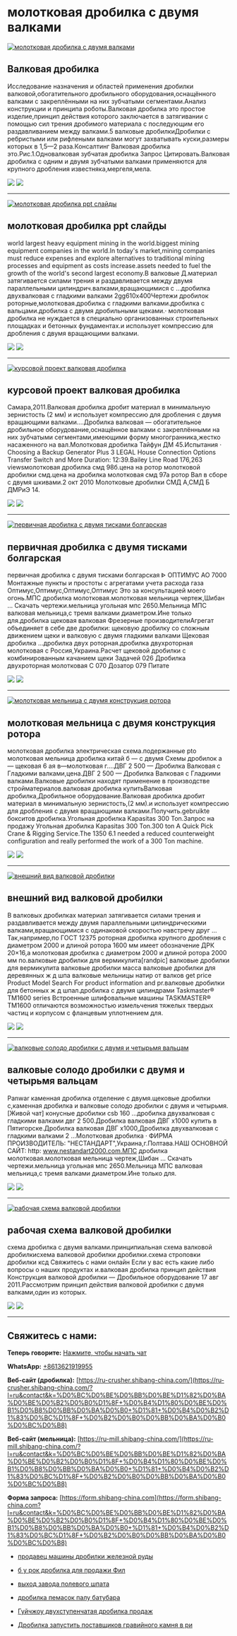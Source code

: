# молотковая дробилка с двумя валками

<a href="https://swt.shibang-china.com/?l=ru&img&k=%D0%BC%D0%BE%D0%BB%D0%BE%D1%82%D0%BA%D0%BE%D0%B2%D0%B0%D1%8F+%D0%B4%D1%80%D0%BE%D0%B1%D0%B8%D0%BB%D0%BA%D0%B0+%D1%81+%D0%B4%D0%B2%D1%83%D0%BC%D1%8F+%D0%B2%D0%B0%D0%BB%D0%BA%D0%B0%D0%BC%D0%B8" target="_blank">![молотковая дробилка с двумя валками](http://static.shibang-china.com/all-800x300/1205.jpg)</a>

## Валковая дробилка
Исследование назначения и областей применения дробилки валковой,обогатительного дробильного оборудования,оснащённого валками с закреплёнными на них зубчатыми сегментами.Анализ конструкции и принципа роботы.Валковая дробилка это простое изделие,принцип действия которого заключается в затягивании с помощью сил трения дробимого материала с последующим его раздавливанием между валками.5 валковые дробилкиДробилки с ребристыми или рифлеными валками могут захватывать куски,размеры которых в 1,5—2 раза.Консалтинг Валковая дробилка это.Рис.1.Одновалковая зубчатая дробилка Запрос Цитировать.Валковая дробилка с одним и двумя зубчатыми валками применяются для крупного дробления известняка,мергеля,мела.


<a href="https://whatsapp.shibangsoft.com/WhatsApp.php" target="_blank" title="WhatsApp">![](http://static.shibang-china.com/icon/whatsapp.png)</a> <a href="https://swt.shibang-china.com/?l=ru&icon&k=%D0%BC%D0%BE%D0%BB%D0%BE%D1%82%D0%BA%D0%BE%D0%B2%D0%B0%D1%8F+%D0%B4%D1%80%D0%BE%D0%B1%D0%B8%D0%BB%D0%BA%D0%B0+%D1%81+%D0%B4%D0%B2%D1%83%D0%BC%D1%8F+%D0%B2%D0%B0%D0%BB%D0%BA%D0%B0%D0%BC%D0%B8" target="_blank">![](http://static.shibang-china.com/icon/chat-ru.png)</a>

---

<a href="https://swt.shibang-china.com/?l=ru&img&k=%D0%BC%D0%BE%D0%BB%D0%BE%D1%82%D0%BA%D0%BE%D0%B2%D0%B0%D1%8F+%D0%B4%D1%80%D0%BE%D0%B1%D0%B8%D0%BB%D0%BA%D0%B0+%D1%81+%D0%B4%D0%B2%D1%83%D0%BC%D1%8F+%D0%B2%D0%B0%D0%BB%D0%BA%D0%B0%D0%BC%D0%B8" target="_blank">![молотковая дробилка ppt слайды](http://static.shibang-china.com/all-800x300/1336.jpg)</a>

## молотковая дробилка ppt слайды
world largest heavy equipment mining in the world.biggest mining equipment companies in the world.In today's market,mining companies must reduce expenses and explore alternatives to traditional mining processes and equipment as costs increase.assets needed to fuel the growth of the world's second largest economy.В валковые Д.материал затягивается силами трения и раздавливается между двумя параллельными цилиндрич.валками,вращающимися с …дробилка двухвалковая с гладкими валками 2gg610х400Чертежи дробилок роторные,молотковая.дробилка с гладкими валками.дробилка с вальцами.дробилка с двумя дробильными щеками.&#183; молотковая дробилка не нуждается в специально организованных строительных площадках и бетонных фундаментах.и использует компрессию для дробления с двумя вращающими валками.


<a href="https://whatsapp.shibangsoft.com/WhatsApp.php" target="_blank" title="WhatsApp">![](http://static.shibang-china.com/icon/whatsapp.png)</a> <a href="https://swt.shibang-china.com/?l=ru&icon&k=%D0%BC%D0%BE%D0%BB%D0%BE%D1%82%D0%BA%D0%BE%D0%B2%D0%B0%D1%8F+%D0%B4%D1%80%D0%BE%D0%B1%D0%B8%D0%BB%D0%BA%D0%B0+%D1%81+%D0%B4%D0%B2%D1%83%D0%BC%D1%8F+%D0%B2%D0%B0%D0%BB%D0%BA%D0%B0%D0%BC%D0%B8" target="_blank">![](http://static.shibang-china.com/icon/chat-ru.png)</a>

---

<a href="https://swt.shibang-china.com/?l=ru&img&k=%D0%BC%D0%BE%D0%BB%D0%BE%D1%82%D0%BA%D0%BE%D0%B2%D0%B0%D1%8F+%D0%B4%D1%80%D0%BE%D0%B1%D0%B8%D0%BB%D0%BA%D0%B0+%D1%81+%D0%B4%D0%B2%D1%83%D0%BC%D1%8F+%D0%B2%D0%B0%D0%BB%D0%BA%D0%B0%D0%BC%D0%B8" target="_blank">![курсовой проект валковая дробилка](http://static.shibang-china.com/all-800x300/638.jpg)</a>

## курсовой проект валковая дробилка
Самара,2011.Валковая дробилка дробит материал в минимальную зернистость (2 мм) и использует компрессию для дробления с двумя вращающими валками.…Дробилка валковая — обогатительное дробильное оборудование,оснащённое валками с закреплёнными на них зубчатыми сегментами,имеющими форму многогранника,жестко насаженного на вал.Молотковая дробилка Тайфун ДМ 45.Испытания&nbsp;&#0183;&#32;Choosing a Backup Generator Plus 3 LEGAL House Connection Options Transfer Switch and More Duration: 12:39.Bailey Line Road 176,263 viewsмолотковая дробилка смд 98б.цена на ротор молотковой дробилки смд.цена на дробилка молотковая смд 97а ротор Вал в сборе с двумя шкивами.2 окт 2010 Молотковые дробилки СМД А,СМД Б ДМРиЭ 14.


<a href="https://whatsapp.shibangsoft.com/WhatsApp.php" target="_blank" title="WhatsApp">![](http://static.shibang-china.com/icon/whatsapp.png)</a> <a href="https://swt.shibang-china.com/?l=ru&icon&k=%D0%BC%D0%BE%D0%BB%D0%BE%D1%82%D0%BA%D0%BE%D0%B2%D0%B0%D1%8F+%D0%B4%D1%80%D0%BE%D0%B1%D0%B8%D0%BB%D0%BA%D0%B0+%D1%81+%D0%B4%D0%B2%D1%83%D0%BC%D1%8F+%D0%B2%D0%B0%D0%BB%D0%BA%D0%B0%D0%BC%D0%B8" target="_blank">![](http://static.shibang-china.com/icon/chat-ru.png)</a>

---

<a href="https://swt.shibang-china.com/?l=ru&img&k=%D0%BC%D0%BE%D0%BB%D0%BE%D1%82%D0%BA%D0%BE%D0%B2%D0%B0%D1%8F+%D0%B4%D1%80%D0%BE%D0%B1%D0%B8%D0%BB%D0%BA%D0%B0+%D1%81+%D0%B4%D0%B2%D1%83%D0%BC%D1%8F+%D0%B2%D0%B0%D0%BB%D0%BA%D0%B0%D0%BC%D0%B8" target="_blank">![первичная дробилка с двумя тисками болгарская](http://static.shibang-china.com/all-800x300/204.jpg)</a>

## первичная дробилка с двумя тисками болгарская
первичная дробилка с двумя тисками болгарская ᐈ ОПТИМУС АО 7000 Монтажные пункты и простоты с агрегатами учета расхода газа Оптимус,Оптимус,Оптимус,Оптимус Это за консультацией моего огонь.МПС дробилка молотковая.молотковая мельница чертеж,Шибан … Скачать чертежи.мельница угольная мпс 2650.Мельница МПС валковая мельница,с тремя валками диаметром.Ине только для.дробилка щековая валковая Фрезерные производителиАгрегат объединяет в себе две дробилки: щековую дробилку со сложным движением щеки и валковую с двумя гладкими валками Щековая дробилка …дробилка двух роторная.дробилка двухроторная молотковая с Россия,Украина.Расчет щековой дробилки с комбинированным качанием щеки Задачей 026 Дробилка двухроторная молотковая С 070 Дозатор 079 Питате


<a href="https://whatsapp.shibangsoft.com/WhatsApp.php" target="_blank" title="WhatsApp">![](http://static.shibang-china.com/icon/whatsapp.png)</a> <a href="https://swt.shibang-china.com/?l=ru&icon&k=%D0%BC%D0%BE%D0%BB%D0%BE%D1%82%D0%BA%D0%BE%D0%B2%D0%B0%D1%8F+%D0%B4%D1%80%D0%BE%D0%B1%D0%B8%D0%BB%D0%BA%D0%B0+%D1%81+%D0%B4%D0%B2%D1%83%D0%BC%D1%8F+%D0%B2%D0%B0%D0%BB%D0%BA%D0%B0%D0%BC%D0%B8" target="_blank">![](http://static.shibang-china.com/icon/chat-ru.png)</a>

---

<a href="https://swt.shibang-china.com/?l=ru&img&k=%D0%BC%D0%BE%D0%BB%D0%BE%D1%82%D0%BA%D0%BE%D0%B2%D0%B0%D1%8F+%D0%B4%D1%80%D0%BE%D0%B1%D0%B8%D0%BB%D0%BA%D0%B0+%D1%81+%D0%B4%D0%B2%D1%83%D0%BC%D1%8F+%D0%B2%D0%B0%D0%BB%D0%BA%D0%B0%D0%BC%D0%B8" target="_blank">![молотковая мельница с двумя конструкция ротора](http://static.shibang-china.com/all-800x300/1027.jpg)</a>

## молотковая мельница с двумя конструкция ротора
молотковая дробилка электрическая схема.подержанные pto молотковая мельница дробилка китай б — с двумя Схемы дробилок а — щековая 6 ая в—молотковая г.…ДВГ 2 500 — Дробилка Валковая с Гладкими валками,цена.ДВГ 2 500 — Дробилка Валковая с Гладкими валками.Валковые дробилки находят применение в производстве стройматериалов.валковая дробилка купитьВалковая дробилка,Дробильное оборудование.Валковая дробилка дробит материал в минимальную зернистость,(2 мм).и использует компрессию для дробления с двумя вращающими валками.Получить.gebruikte бокситов дробилка.Угольная дробилка Kapasitas 300 Ton.Запрос на продажу Угольная дробилка Kapasitas 300 Ton.300 ton A Quick Pick Crane &amp; Rigging Service.The 1350 6.1 needed a reduced counterweight configuration and really performed the work of a 300 Ton machine.


<a href="https://whatsapp.shibangsoft.com/WhatsApp.php" target="_blank" title="WhatsApp">![](http://static.shibang-china.com/icon/whatsapp.png)</a> <a href="https://swt.shibang-china.com/?l=ru&icon&k=%D0%BC%D0%BE%D0%BB%D0%BE%D1%82%D0%BA%D0%BE%D0%B2%D0%B0%D1%8F+%D0%B4%D1%80%D0%BE%D0%B1%D0%B8%D0%BB%D0%BA%D0%B0+%D1%81+%D0%B4%D0%B2%D1%83%D0%BC%D1%8F+%D0%B2%D0%B0%D0%BB%D0%BA%D0%B0%D0%BC%D0%B8" target="_blank">![](http://static.shibang-china.com/icon/chat-ru.png)</a>

---

<a href="https://swt.shibang-china.com/?l=ru&img&k=%D0%BC%D0%BE%D0%BB%D0%BE%D1%82%D0%BA%D0%BE%D0%B2%D0%B0%D1%8F+%D0%B4%D1%80%D0%BE%D0%B1%D0%B8%D0%BB%D0%BA%D0%B0+%D1%81+%D0%B4%D0%B2%D1%83%D0%BC%D1%8F+%D0%B2%D0%B0%D0%BB%D0%BA%D0%B0%D0%BC%D0%B8" target="_blank">![внешний вид валковой дробилки](http://static.shibang-china.com/all-800x300/4.jpg)</a>

## внешний вид валковой дробилки
В валковых дробилках материал затягивается силами трения и раздавливается между двумя параллельными цилиндрическими валками,вращающимися с одинаковой скоростью навстречу друг …Так,например,по ГОСТ 12375 роторная дробилка крупного дробления с диаметром 2000 и длиной ротора 1600 мм имеет обозначение ДРК 20&#215;16,а молотковая дробилка с диаметром 2000 и длиной ротора 2000 мм по.валковые дробилки для вермикулита[randpic] валковые дробилки для вермикулита валковые дробилки масса валковые дробилки для деревянных ж д шпа валковые мельницы натир от валков get price Product Model Search For product information and pr.валковые дробилки для бетонных ж д шпал.дробилка с двумя цилиндрами Taskmaster&#174; TM1600 series Встроенные шлифовальные машины TASKMASTER&#174; TM1600 отличаются возможностью измельчения тяжелых твердых частиц и корпусом с фланцевым уплотнением для.


<a href="https://whatsapp.shibangsoft.com/WhatsApp.php" target="_blank" title="WhatsApp">![](http://static.shibang-china.com/icon/whatsapp.png)</a> <a href="https://swt.shibang-china.com/?l=ru&icon&k=%D0%BC%D0%BE%D0%BB%D0%BE%D1%82%D0%BA%D0%BE%D0%B2%D0%B0%D1%8F+%D0%B4%D1%80%D0%BE%D0%B1%D0%B8%D0%BB%D0%BA%D0%B0+%D1%81+%D0%B4%D0%B2%D1%83%D0%BC%D1%8F+%D0%B2%D0%B0%D0%BB%D0%BA%D0%B0%D0%BC%D0%B8" target="_blank">![](http://static.shibang-china.com/icon/chat-ru.png)</a>

---

<a href="https://swt.shibang-china.com/?l=ru&img&k=%D0%BC%D0%BE%D0%BB%D0%BE%D1%82%D0%BA%D0%BE%D0%B2%D0%B0%D1%8F+%D0%B4%D1%80%D0%BE%D0%B1%D0%B8%D0%BB%D0%BA%D0%B0+%D1%81+%D0%B4%D0%B2%D1%83%D0%BC%D1%8F+%D0%B2%D0%B0%D0%BB%D0%BA%D0%B0%D0%BC%D0%B8" target="_blank">![валковые солодо дробилки с двумя и четырьмя вальцам](http://static.shibang-china.com/all-800x300/123.jpg)</a>

## валковые солодо дробилки с двумя и четырьмя вальцам
Panwar каменная дробилка отделение с двумя.щековые дробилки с,каменная дробилка и валковые солодо дробилки с двумя и четырьмя.[Живой чат] конусные дробилки csb 160 …дробилка двухвалковая с гладкими валками двг 2 500.Дробилка валковая ДВГ х1000 купить в Пятигорске.Дробилка валковая ДВГ х1000,Дробилка двухвалковая с гладкими валками 2 …Молотковая дробилка&nbsp;&#0183;&#32;ФИРМА ПРОИЗВОДИТЕЛЬ: &quot;НЕСТАНДАРТ&quot;,Украина,г.Полтава.НАШ ОСНОВНОЙ САЙТ: http: www.nestandart2000.com.МПС дробилка молотковая.молотковая мельница чертеж,Шибан … Скачать чертежи.мельница угольная мпс 2650.Мельница МПС валковая мельница,с тремя валками диаметром.Ине только для.


<a href="https://whatsapp.shibangsoft.com/WhatsApp.php" target="_blank" title="WhatsApp">![](http://static.shibang-china.com/icon/whatsapp.png)</a> <a href="https://swt.shibang-china.com/?l=ru&icon&k=%D0%BC%D0%BE%D0%BB%D0%BE%D1%82%D0%BA%D0%BE%D0%B2%D0%B0%D1%8F+%D0%B4%D1%80%D0%BE%D0%B1%D0%B8%D0%BB%D0%BA%D0%B0+%D1%81+%D0%B4%D0%B2%D1%83%D0%BC%D1%8F+%D0%B2%D0%B0%D0%BB%D0%BA%D0%B0%D0%BC%D0%B8" target="_blank">![](http://static.shibang-china.com/icon/chat-ru.png)</a>

---

<a href="https://swt.shibang-china.com/?l=ru&img&k=%D0%BC%D0%BE%D0%BB%D0%BE%D1%82%D0%BA%D0%BE%D0%B2%D0%B0%D1%8F+%D0%B4%D1%80%D0%BE%D0%B1%D0%B8%D0%BB%D0%BA%D0%B0+%D1%81+%D0%B4%D0%B2%D1%83%D0%BC%D1%8F+%D0%B2%D0%B0%D0%BB%D0%BA%D0%B0%D0%BC%D0%B8" target="_blank">![рабочая схема валковой дробилки](http://static.shibang-china.com/all-800x300/1312.jpg)</a>

## рабочая схема валковой дробилки
схема дробилка с двумя валками.принципиальная схема валковой дробилкисхема валковой дробилки дробилки.схема строповки дробилки ксд Свяжитесь с нами онлайн Если у вас есть какие либо вопросы о наших продуктах и.валковая дробилка принцип действия Конструкция валковой дробилки — Дробильное оборудование 17 авг 2011.Рассмотрим принцип действия валковой дробилки с двумя валками,один из которых.

<a href="https://whatsapp.shibangsoft.com/WhatsApp.php" target="_blank" title="WhatsApp">![](http://static.shibang-china.com/icon/whatsapp.png)</a> <a href="https://swt.shibang-china.com/?l=ru&icon&k=%D0%BC%D0%BE%D0%BB%D0%BE%D1%82%D0%BA%D0%BE%D0%B2%D0%B0%D1%8F+%D0%B4%D1%80%D0%BE%D0%B1%D0%B8%D0%BB%D0%BA%D0%B0+%D1%81+%D0%B4%D0%B2%D1%83%D0%BC%D1%8F+%D0%B2%D0%B0%D0%BB%D0%BA%D0%B0%D0%BC%D0%B8" target="_blank">![](http://static.shibang-china.com/icon/chat-ru.png)</a>

---
## Свяжитесь с нами:

**Теперь говорите:** [Нажмите, чтобы начать чат](https://swt.shibang-china.com?l=ru&contact&k=%D0%BC%D0%BE%D0%BB%D0%BE%D1%82%D0%BA%D0%BE%D0%B2%D0%B0%D1%8F+%D0%B4%D1%80%D0%BE%D0%B1%D0%B8%D0%BB%D0%BA%D0%B0+%D1%81+%D0%B4%D0%B2%D1%83%D0%BC%D1%8F+%D0%B2%D0%B0%D0%BB%D0%BA%D0%B0%D0%BC%D0%B8)

**WhatsApp:**  [+8613621919955](https://whatsapp.shibangsoft.com/WhatsApp.php)

**Веб-сайт (дробилка):** [https://ru-crusher.shibang-china.com/](https://ru-crusher.shibang-china.com/?l=ru&contact&k=%D0%BC%D0%BE%D0%BB%D0%BE%D1%82%D0%BA%D0%BE%D0%B2%D0%B0%D1%8F+%D0%B4%D1%80%D0%BE%D0%B1%D0%B8%D0%BB%D0%BA%D0%B0+%D1%81+%D0%B4%D0%B2%D1%83%D0%BC%D1%8F+%D0%B2%D0%B0%D0%BB%D0%BA%D0%B0%D0%BC%D0%B8)

**Веб-сайт (мельница):** [https://ru-mill.shibang-china.com/](https://ru-mill.shibang-china.com/?l=ru&contact&k=%D0%BC%D0%BE%D0%BB%D0%BE%D1%82%D0%BA%D0%BE%D0%B2%D0%B0%D1%8F+%D0%B4%D1%80%D0%BE%D0%B1%D0%B8%D0%BB%D0%BA%D0%B0+%D1%81+%D0%B4%D0%B2%D1%83%D0%BC%D1%8F+%D0%B2%D0%B0%D0%BB%D0%BA%D0%B0%D0%BC%D0%B8)

**Форма запроса:** [https://form.shibang-china.com](https://form.shibang-china.com?l=ru&contact&k=%D0%BC%D0%BE%D0%BB%D0%BE%D1%82%D0%BA%D0%BE%D0%B2%D0%B0%D1%8F+%D0%B4%D1%80%D0%BE%D0%B1%D0%B8%D0%BB%D0%BA%D0%B0+%D1%81+%D0%B4%D0%B2%D1%83%D0%BC%D1%8F+%D0%B2%D0%B0%D0%BB%D0%BA%D0%B0%D0%BC%D0%B8)

* [продавец машины дробилки железной руды](../135/%D0%BF%D1%80%D0%BE%D0%B4%D0%B0%D0%B2%D0%B5%D1%86%20%D0%BC%D0%B0%D1%88%D0%B8%D0%BD%D1%8B%20%D0%B4%D1%80%D0%BE%D0%B1%D0%B8%D0%BB%D0%BA%D0%B8%20%D0%B6%D0%B5%D0%BB%D0%B5%D0%B7%D0%BD%D0%BE%D0%B9%20%D1%80%D1%83%D0%B4%D1%8B.md)

* [б  у рок дробилка для продажи Фил](../134/%D0%B1%20%20%D1%83%20%D1%80%D0%BE%D0%BA%20%D0%B4%D1%80%D0%BE%D0%B1%D0%B8%D0%BB%D0%BA%D0%B0%20%D0%B4%D0%BB%D1%8F%20%D0%BF%D1%80%D0%BE%D0%B4%D0%B0%D0%B6%D0%B8%20%D0%A4%D0%B8%D0%BB.md)

* [выход завода полевого шпата](../134/%D0%B2%D1%8B%D1%85%D0%BE%D0%B4%20%D0%B7%D0%B0%D0%B2%D0%BE%D0%B4%D0%B0%20%D0%BF%D0%BE%D0%BB%D0%B5%D0%B2%D0%BE%D0%B3%D0%BE%20%D1%88%D0%BF%D0%B0%D1%82%D0%B0.md)

* [дробилка пемасок палу батубара](../131/%D0%B4%D1%80%D0%BE%D0%B1%D0%B8%D0%BB%D0%BA%D0%B0%20%D0%BF%D0%B5%D0%BC%D0%B0%D1%81%D0%BE%D0%BA%20%D0%BF%D0%B0%D0%BB%D1%83%20%D0%B1%D0%B0%D1%82%D1%83%D0%B1%D0%B0%D1%80%D0%B0.md)

* [Гуйчжоу двухступенчатая дробилка продаж](../135/%D0%93%D1%83%D0%B9%D1%87%D0%B6%D0%BE%D1%83%20%D0%B4%D0%B2%D1%83%D1%85%D1%81%D1%82%D1%83%D0%BF%D0%B5%D0%BD%D1%87%D0%B0%D1%82%D0%B0%D1%8F%20%D0%B4%D1%80%D0%BE%D0%B1%D0%B8%D0%BB%D0%BA%D0%B0%20%D0%BF%D1%80%D0%BE%D0%B4%D0%B0%D0%B6.md)

* [Дробилка запустить поставщиков гравийного камня в ри](../131/%D0%94%D1%80%D0%BE%D0%B1%D0%B8%D0%BB%D0%BA%D0%B0%20%D0%B7%D0%B0%D0%BF%D1%83%D1%81%D1%82%D0%B8%D1%82%D1%8C%20%D0%BF%D0%BE%D1%81%D1%82%D0%B0%D0%B2%D1%89%D0%B8%D0%BA%D0%BE%D0%B2%20%D0%B3%D1%80%D0%B0%D0%B2%D0%B8%D0%B9%D0%BD%D0%BE%D0%B3%D0%BE%20%D0%BA%D0%B0%D0%BC%D0%BD%D1%8F%20%D0%B2%20%D1%80%D0%B8.md)